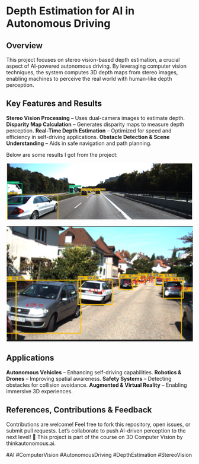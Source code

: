 # Depth Estimation for AI in Autonomous Driving 

## Overview
This project focuses on stereo vision-based depth estimation, a crucial aspect of AI-powered autonomous driving. By leveraging computer vision techniques, the system computes 3D depth maps from stereo images, enabling machines to perceive the real world with human-like depth perception.
## Key Features and Results

 **Stereo Vision Processing** – Uses dual-camera images to estimate depth.
 **Disparity Map Calculation** – Generates disparity maps to measure depth perception.
 **Real-Time Depth Estimation** – Optimized for speed and efficiency in self-driving applications.
 **Obstacle Detection & Scene Understanding** – Aids in safe navigation and path planning.

Below are some results I got from the project:

![Depth Estimation Example 1](image_1.png)

![Depth Estimation Example 2](image_2.png)

## Applications
**Autonomous Vehicles** – Enhancing self-driving capabilities.
**Robotics & Drones** – Improving spatial awareness.
**Safety Systems** – Detecting obstacles for collision avoidance.
**Augmented & Virtual Reality** – Enabling immersive 3D experiences.

## References, Contributions & Feedback
Contributions are welcome! Feel free to fork this repository, open issues, or submit pull requests. Let’s collaborate to push AI-driven perception to the next level! 🚀
This project is part of the course on 3D Computer Vision by thinkautonomous.ai.

#AI #ComputerVision #AutonomousDriving #DepthEstimation #StereoVision

